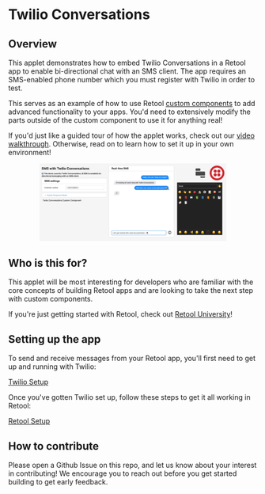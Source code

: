 # Twilio Conversations

## Overview
This applet demonstrates how to embed Twilio Conversations in a Retool app to enable bi-directional chat with an SMS client. The app requires an SMS-enabled phone number which you must register with Twilio in order to test.

This serves as an example of how to use Retool [custom components](https://docs.retool.com/docs/custom-components) to add advanced functionality to your apps. You'd need to extensively modify the parts outside of the custom component to use it for anything real!

If you'd just like a guided tour of how the applet works, check out our [video walkthrough](). Otherwise, read on to learn how to set it up in your own environment!
<p align="center">
<img src="./images/twilio-converations.png" width=75% height=75%>
</p>

## Who is this for?
This applet will be most interesting for developers who are familiar with the core concepts of building Retool apps and are looking to take the next step with custom components.

If you're just getting started with Retool, check out [Retool University](https://docs.retool.com/docs/retool-university)!

## Setting up the app
To send and receive messages from your Retool app, you'll first need to get up and running with Twilio:

[Twilio Setup](./docs/twilio-setup.md)

Once you've gotten Twilio set up, follow these steps to get it all working in Retool:

[Retool Setup](./docs/retool-setup.md)

## How to contribute
Please open a Github Issue on this repo, and let us know about your interest in contributing! We encourage you to reach out before you get started building to get early feedback.
